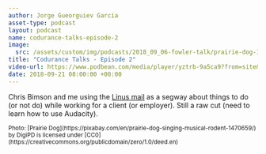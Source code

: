 ```yaml
---
author: Jorge Gueorguiev Garcia
asset-type: podcast
layout: podcast
name: codurance-talks-episode-2
image: 
  src: /assets/custom/img/podcasts/2018_09_06-fowler-talk/prairie-dog-1470659_1280.jpg
title: "Codurance Talks - Episode 2"
video-url: https://www.podbean.com/media/player/yztrb-9a5ca9?from=site&vjs=1&skin=1&fonts=Helvetica&auto=0&download=
date: 2018-09-21 08:00:00 +00:00
---
```


Chris Bimson and me using the [Linus mail](https://lore.kernel.org/lkml/CA+55aFy+Hv9O5citAawS+mVZO+ywCKd9NQ2wxUmGsz9ZJzqgJQ@mail.gmail.com/) as a segway about things to do (or not do) while working for a client (or employer). Still a raw cut (need to learn how to use Audacity).


<sub>
Photo: [Prairie Dog](https://pixabay.com/en/prairie-dog-singing-musical-rodent-1470659/) by DigiPD is licensed under [CC0](https://creativecommons.org/publicdomain/zero/1.0/deed.en)
</sub>
